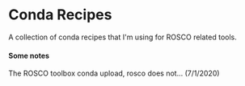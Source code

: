 # Conda Recipes
A collection of conda recipes that I'm using for ROSCO related tools.

#### Some notes
The ROSCO toolbox conda upload, rosco does not... (7/1/2020)